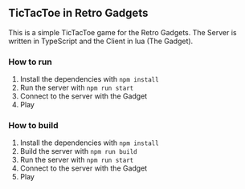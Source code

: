 ## TicTacToe in Retro Gadgets

This is a simple TicTacToe game for the Retro Gadgets. The Server is written in TypeScript and the Client in lua (The Gadget).

### How to run

1. Install the dependencies with `npm install`
2. Run the server with `npm run start`
3. Connect to the server with the Gadget
4. Play

### How to build

1. Install the dependencies with `npm install`
2. Build the server with `npm run build`
3. Run the server with `npm run start`
4. Connect to the server with the Gadget
5. Play